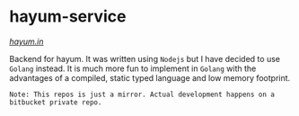 # hayum-service
*[hayum.in](http://alpha-v2.hayum.in)*
  
Backend for hayum. It was written using `Nodejs` but I have decided to use `Golang` instead.
It is much more fun to implement in `Golang` with the advantages of a compiled, static typed language and low memory footprint.

`Note: This repos is just a mirror. Actual development happens on a bitbucket private repo.`
